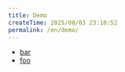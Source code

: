 ```yaml
---
title: Demo
createTime: 2025/08/03 23:10:52
permalink: /en/demo/
---
```


- [bar](./bar.md)
- [foo](./foo.md)
